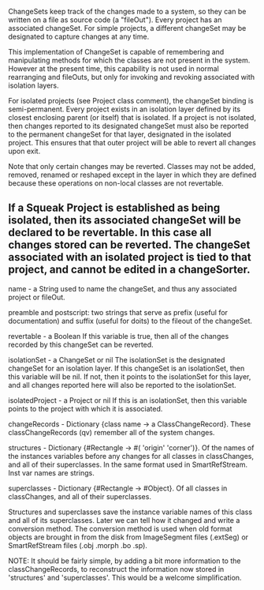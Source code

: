 ChangeSets keep track of the changes made to a system, so they can be written on a file as source code (a "fileOut").  Every project has an associated changeSet.  For simple projects, a different changeSet may be designated to capture changes at any time.

This implementation of ChangeSet is capable of remembering and manipulating methods for which the classes are not present in the system.  However at the present time, this capability is not used in normal rearranging and fileOuts, but only for invoking and revoking associated with isolation layers.

For isolated projects (see Project class comment), the changeSet binding is semi-permanent.  Every project exists in an isolation layer defined by its closest enclosing parent (or itself) that is isolated.  If a project is not isolated, then changes reported to its designated changeSet must also be reported to the permanent changeSet for that layer, designated in the isolated project.  This ensures that that outer project will be able to revert all changes upon exit.

Note that only certain changes may be reverted.  Classes may not be added, removed, renamed or reshaped except in the layer in which they are defined because these operations on non-local classes are not revertable.

If a Squeak Project is established as being isolated, then its associated changeSet will be declared to be revertable.  In this case all changes stored can be reverted.  The changeSet associated with an isolated project is tied to that project, and cannot be edited in a changeSorter.
------

name - a String used to name the changeSet, and thus any associated project or fileOut.

preamble and postscript:  two strings that serve as prefix (useful for documentation) and suffix (useful for doits) to the fileout of the changeSet.

revertable - a Boolean
If this variable is true, then all of the changes recorded by this changeSet can be reverted.

isolationSet - a ChangeSet or nil
The isolationSet is the designated changeSet for an isolation layer.  If this changeSet is an isolationSet, then this variable will be nil.  If not, then it points to the isolationSet for this layer, and all changes reported here will also be reported to the isolationSet.

isolatedProject - a Project or nil
If this is an isolationSet, then this variable points to the project with which it is associated.

changeRecords -  Dictionary {class name -> a ClassChangeRecord}.
These classChangeRecords (qv) remember all of the system changes.

structures -    Dictionary {#Rectangle -> #(<classVersionInteger> 'origin' 'corner')}.
Of  the names of the instances variables before any changes for all classes in classChanges, and all of their superclasses.  In the same format used in SmartRefStream.  Inst var names are strings.  

superclasses -    Dictionary {#Rectangle -> #Object}.
Of all classes in classChanges, and all of their superclasses.

Structures and superclasses save the instance variable names of this class and all of its superclasses.  Later we can tell how it changed and write a conversion method.  The conversion method is used when old format objects are brought in from the disk from ImageSegment files (.extSeg) or SmartRefStream files (.obj .morph .bo .sp).

NOTE:  It should be fairly simple, by adding a bit more information to the classChangeRecords, to reconstruct the information now stored in 'structures' and 'superclasses'.  This would be a welcome simplification.
